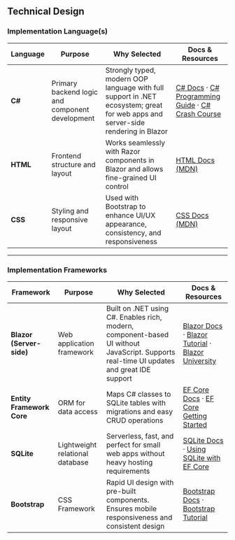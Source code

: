 ##  Technical Design

### Implementation Language(s)

| Language | Purpose | Why Selected | Docs & Resources |
|----------|---------|---------------|------------------|
| **C#** | Primary backend logic and component development | Strongly typed, modern OOP language with full support in .NET ecosystem; great for web apps and server-side rendering in Blazor | [C# Docs](https://learn.microsoft.com/en-us/dotnet/csharp/) · [C# Programming Guide](https://learn.microsoft.com/en-us/dotnet/csharp/programming-guide/) · [C# Crash Course](https://www.youtube.com/watch?v=GhQdlIFylQ8) |
| **HTML** | Frontend structure and layout | Works seamlessly with Razor components in Blazor and allows fine-grained UI control | [HTML Docs (MDN)](https://developer.mozilla.org/en-US/docs/Web/HTML) |
| **CSS** | Styling and responsive layout | Used with Bootstrap to enhance UI/UX appearance, consistency, and responsiveness | [CSS Docs (MDN)](https://developer.mozilla.org/en-US/docs/Web/CSS) |

---

###  Implementation Frameworks

| Framework                 | Purpose                         | Why Selected                                                                                                                             | Docs & Resources                                                                                                                                                                            |
| ------------------------- | ------------------------------- | ---------------------------------------------------------------------------------------------------------------------------------------- | ------------------------------------------------------------------------------------------------------------------------------------------------------------------------------------------- |
| **Blazor (Server-side)**  | Web application framework       | Built on .NET using C#. Enables rich, modern, component-based UI without JavaScript. Supports real-time UI updates and great IDE support | [Blazor Docs](https://learn.microsoft.com/en-us/aspnet/core/blazor/) · [Blazor Tutorial](https://www.youtube.com/watch?v=jHDhaSSKmB0) · [Blazor University](https://blazor-university.com/) |
| **Entity Framework Core** | ORM for data access             | Maps C# classes to SQLite tables with migrations and easy CRUD operations                                                                | [EF Core Docs](https://learn.microsoft.com/en-us/ef/core/) · [EF Core Getting Started](https://www.entityframeworktutorial.net/efcore/entity-framework-core.aspx)                           |
| **SQLite**                | Lightweight relational database | Serverless, fast, and perfect for small web apps without heavy hosting requirements                                                      | [SQLite Docs](https://www.sqlite.org/docs.html) · [Using SQLite with EF Core](https://learn.microsoft.com/en-us/ef/core/providers/sqlite/?tabs=dotnet-core-cli)                             |
| **Bootstrap**             | CSS Framework                   | Rapid UI design with pre-built components. Ensures mobile responsiveness and consistent design                                           | [Bootstrap Docs](https://getbootstrap.com/docs/5.3/getting-started/introduction/) · [Bootstrap Tutorial](https://www.youtube.com/watch?v=4sosXZsdy-s)                                       |
